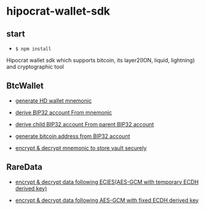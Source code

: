 # hipocrat-wallet-sdk

## start

- `$ npm install`

Hipocrat wallet sdk which supports bitcoin, its layer2(ION, liquid, lightning) and cryptographic tool

## BtcWallet

- [generate HD wallet mnemonic](https://github.com/hipocrat-dao/hipocrat-wallet-sdk/blob/develop/test/BtcWallet.spec.ts)

- [derive BIP32 account From mnemonic](https://github.com/hipocrat-dao/hipocrat-wallet-sdk/blob/develop/test/BtcWallet.spec.ts)

- [derive child BIP32 account From parent BIP32 account](https://github.com/hipocrat-dao/hipocrat-wallet-sdk/blob/develop/test/BtcWallet.spec.ts)

- [generate bitcoin address from BIP32 account](https://github.com/hipocrat-dao/hipocrat-wallet-sdk/blob/develop/test/BtcWallet.spec.ts)

- [encrypt & decrypt mnemonic to store vault securely](https://github.com/hipocrat-dao/hipocrat-wallet-sdk/blob/develop/test/BtcWallet.spec.ts)

## RareData

- [encrypt & decrypt data following ECIES(AES-GCM with temporary ECDH derived key)](https://github.com/hipocrat-dao/hipocrat-wallet-sdk/blob/develop/test/RareData.spec.ts)

- [encrypt & decrypt data following AES-GCM with fixed ECDH derived key](https://github.com/hipocrat-dao/hipocrat-wallet-sdk/blob/develop/test/RareData.spec.ts)